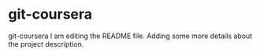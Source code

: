 # git-coursera
git-coursera
I am editing the README file. Adding some more details about the project description.
